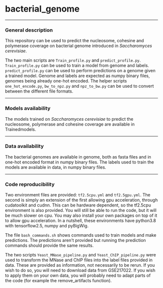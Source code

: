 # bacterial_genome

___________________________________________________________________
### General description
This repository can be used to predict the nucleosome, cohesine and polymerase coverage on bacterial genome introduced in _Saccharomyces cerevisiae_.

The two main scripts are `Train_profile.py` and `predict_profile.py`. `Train_profile.py` can be used to train a model from genome and labels. `predict_profile.py` can be used to perform predictions on a genome given a trained model. Genome and labels are expected as numpy binary files, genomes being already one-hot encoded. The helper scripts `one_hot_encode.py`, `bw_to_npz.py` and `npz_to_bw.py` can be used to convert between the different file formats.

______________________________________________________________________
### Models availability
The models trained on _Saccharomyces cerevisiae_ to predict the nucleosome, polymerase and cohesine coverage are available in Trainedmodels.

___________________________________________________________________________
### Data availability
The bacterial genomes are available in genome, both as fasta files and in one-hot encoded format in numpy binary files.
The labels used to train the models are available in data, in numpy binary files.

________________________________________________________________________

### Code reproducibility
Two environment files are provided: `tf2.5cpu.yml` and `tf2.5gpu.yml`. The second is simply an extension of the first allowing gpu acceleration, through cudatoolkit and cudnn. This can be hardware dependent, so the tf2.5cpu environment is also provided. You will still be able to run the code, but it will be much slower on cpu. You may also install your own packages on top of it to allow gpu acceleration.
In a nutshell, these environments have python3.8 with tensorflow2.5, numpy and pyBigWig.

The file `bash_commands.sh` shows commands used to train models and make predictions. The predictions aren't provided but running the prediction commands should provide the same results.

The two scripts `Yeast_MNase_pipeline.py` and `Yeast_ChIP_pipeline.py` were used to transform the MNase and ChIP files into the label files provided in data. These are provided as information, not necessarily to be rerun. If you wish to do so, you will need to download data from GSE217022. If you wish to apply them on your own data, you will probably need to adapt parts of the code (for example the remove_artifacts function).
